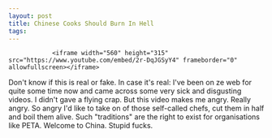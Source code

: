 ```yaml
---
layout: post
title: Chinese Cooks Should Burn In Hell
tags:
---
```



                <iframe width="560" height="315" src="https://www.youtube.com/embed/2r-DqJGSyY4" frameborder="0" allowfullscreen></iframe>
<p>Don't know if this is real or fake. In case it's real: I've been on ze web for quite some time now and came across some very sick and disgusting videos. I didn't gave a flying crap. But this video makes me angry. Really angry. So angry I'd like to take on of those self-called chefs, cut them in half and boil them alive. Such &quot;traditions&quot; are the right to exist for organisations like PETA. Welcome to China. Stupid fucks.</p>
